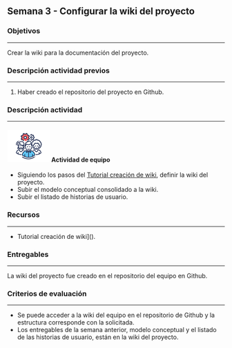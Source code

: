 ## Semana 3 - Configurar la wiki del proyecto

### Objetivos

----

Crear la wiki para la documentación del proyecto.
   
### Descripción actividad previos
----

1. Haber creado el repositorio del proyecto en Github.

### Descripción actividad

----

#### ![](./../../assets/images/grupo.png) Actividad de equipo

* Siguiendo los pasos del [Tutorial creación de wiki](), definir la wiki del proyecto.
* Subir el modelo conceptual consolidado a la wiki.
* Subir el listado de historias de usuario. 

### Recursos

---

* Tutorial creación de wiki]().

### Entregables

---

La wiki del proyecto fue creado en el repositorio del equipo en Github.

### Criterios de evaluación

---

* Se puede acceder a la wiki del equipo en el repositorio de Github y la estructura corresponde con la solicitada.
* Los entregables de la semana anterior, modelo conceptual y el listado de las historias de usuario, están en la wiki del proyecto. 
  
